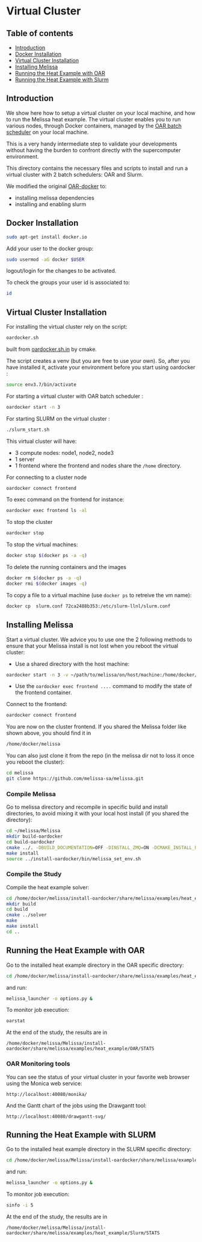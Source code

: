 # Virtual Cluster 

## Table of contents
* [Introduction](#intro)
* [Docker Installation](#docker)
* [Virtual Cluster Installation](#cluster)
* [Installing Melissa](#melissa)
* [Running the Heat Example  with OAR](#heatoar)
* [Running the Heat Example  with Slurm](#heatslurm)



## Introduction <a name="intro"></a>
We show here how to setup a virtual cluster on your local machine, and how to run
the Melissa heat example. The  virtual cluster enables you to run various nodes, through Docker containers,
managed by the [OAR batch scheduler](http://oar.imag.fr)  on  your local machine.

This is a very handy intermediate step to validate your developments without having the burden to
confront directly with the supercomputer environment.


This directory contains the necessary files and scripts to install and run a virtual cluster with 2 batch schedulers: OAR and Slurm.

We modified the original [OAR-docker](https://oar.imag.fr/wiki:oar-docker) to:

* installing melissa dependencies
* installing and enabling slurm




## Docker Installation <a name="docker"></a>

```bash
sudo apt-get install docker.io
```

Add your user to the docker group:

```bash
sudo usermod -aG docker $USER
```

logout/login for  the changes to be activated.

To check the groups your user id is associated to:

```bash
id
```

## Virtual Cluster Installation <a name="cluster"></a>

For installing the virtual cluster rely on the script:

```bash
oardocker.sh
```
built from [oardocker.sh.in](examples/virtual_cluster/oardocker.sh.in) by cmake.

The script creates a venv (but you are free to use your own). So, after you have installed it, activate your environment before you start using oardocker :

```bash
source env3.7/bin/activate
``` 

For starting a virtual cluster with OAR batch scheduler :

```bash
oardocker start -n 3
```

For starting SLURM on the virtual cluster :

```bash
./slurm_start.sh
```

This virtual cluster will have:
* 3 compute nodes: node1, node2, node3  
* 1 server
* 1 frontend
where the  frontend and nodes share the `/home` directory.


For connecting to a  cluster node
```bash
oardocker connect frontend
```
To exec command on the frontend for instance:
```bash
oardocker exec frontend ls -al 
```
To stop the cluster
```bash
oardocker stop 
```

To stop the virtual machines:
```bash
docker stop $(docker ps -a -q)
```
To delete the running containers and the images

```bash
docker rm $(docker ps -a -q)
docker rmi $(docker images -q)
```

To copy a file to a virtual machine (use `docker ps` to retreive the vm name):
```bash
docker cp  slurm.conf 72ca2488b353:/etc/slurm-llnl/slurm.conf
``` 

## Installing Melissa <a name="melissa"></a>

Start a virtual cluster. We advice you to use one the 2 following methods to ensure that your Melissa install is not lost when you reboot the virtual cluster:
* Use a  shared  directory with the host machine:
```bash
oardocker start -n 3 -v ~/path/to/melissa/on/host/machine:/home/docker/melissa
```
* Use the `oardocker exec frontend ....` command  to modify the state of the frontend container.



Connect to the frontend:
```bash
oardocker connect frontend
```

You are now on the cluster frontend. If you shared the Melissa folder like shown above, you should find it in

```bash
/home/docker/melissa
```

You can also just clone it from the repo (in the melissa dir not to loss it once you reboot the cluster):
```bash
cd melissa
git clone https://github.com/melissa-sa/melissa.git
```

### Compile Melissa 

Go to melissa directory and recompile in specific build and install directories, to avoid  mixing  it with your local host install (if you shared the directory):

```bash
cd ~/melissa/Melissa
mkdir build-oardocker
cd build-oardocker
cmake ../. -DBUILD_DOCUMENTATION=OFF -DINSTALL_ZMQ=ON -DCMAKE_INSTALL_PREFIX=/home/docker/melissa/install-oardocker
make install
source ../install-oardocker/bin/melissa_set_env.sh
```

### Compile the Study 

Compile the heat example solver:

```bash
cd /home/docker/melissa/install-oardocker/share/melissa/examples/heat_example/
mkdir build
cd build
cmake ../solver
make
make install
cd ..
```




## Running the Heat Example  with OAR <a name="heatoar"></a>

Go to the installed heat example directory in the OAR specific directory:

```bash
cd /home/docker/melissa/install-oardocker/share/melissa/examples/heat_example/study_OAR
```
and run:

```bash
melissa_launcher -o options.py &
```

To monitor job execution:

```bash
oarstat
```

At the end of the study, the results are in

```
/home/docker/melissa/Melissa/install-oardocker/share/melissa/examples/heat_example/OAR/STATS
```

### OAR Monitoring tools

You can see the status of your virtual cluster in your favorite web browser using the Monica web service:

```
http://localhost:40080/monika/
```
And the Gantt chart of the jobs using the Drawgantt tool:
```
http://localhost:40080/drawgantt-svg/
```


## Running the Heat Example  with SLURM <a name="heatslurm"></a>

Go to the installed heat example directory in the SLURM specific directory:

```bash
cd /home/docker/melissa/Melissa/install-oardocker/share/melissa/examples/heat_example/study_Slurm
```
and run:

```bash
melissa_launcher -o options.py &
```
To monitor job execution:

```bash
sinfo -i 5
```

At the end of the study, the results are in

```
/home/docker/melissa/Melissa/install-oardocker/share/melissa/examples/heat_example/Slurm/STATS
```









